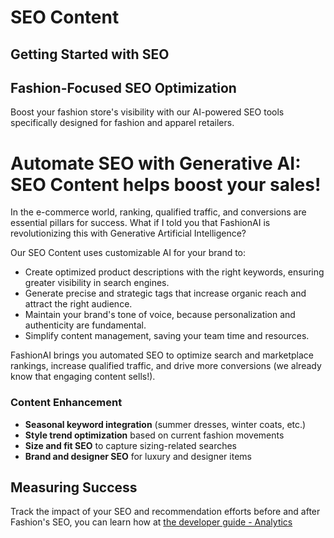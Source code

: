 # SEO Content

## Getting Started with SEO

## Fashion-Focused SEO Optimization

Boost your fashion store's visibility with our AI-powered SEO tools specifically designed for fashion and apparel retailers.

# Automate SEO with Generative AI: SEO Content helps boost your sales!

In the e-commerce world, ranking, qualified traffic, and conversions are essential pillars for success. What if I told you that FashionAI is revolutionizing this with Generative Artificial Intelligence?

Our SEO Content uses customizable AI for your brand to:
- Create optimized product descriptions with the right keywords, ensuring greater visibility in search engines.
- Generate precise and strategic tags that increase organic reach and attract the right audience.
- Maintain your brand's tone of voice, because personalization and authenticity are fundamental.
- Simplify content management, saving your team time and resources.

FashionAI brings you automated SEO to optimize search and marketplace rankings, increase qualified traffic, and drive more conversions (we already know that engaging content sells!).

### Content Enhancement
- **Seasonal keyword integration** (summer dresses, winter coats, etc.)
- **Style trend optimization** based on current fashion movements
- **Size and fit SEO** to capture sizing-related searches
- **Brand and designer SEO** for luxury and designer items

## Measuring Success

Track the impact of your SEO and recommendation efforts before and after Fashion's SEO, you can learn how at [the developer guide - Analytics](../../developer-guide/analytics)